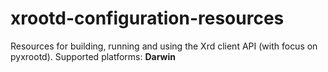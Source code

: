 # xrootd-configuration-resources
Resources for building, running and using the Xrd client API (with focus on pyxrootd). Supported platforms: **Darwin**
